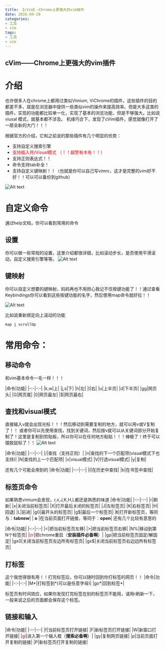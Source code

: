 ```yaml
---
title: 【cVim】—Chrome上更强大的vim插件
date: 2016-04-29
categories: 
- 工具
- vim 
tags: 
- 工具
- vim
---
```


cVim——Chrome上更强大的vim插件
---
# 介绍
也许很多人在chrome上都用过类似Vimium, ViChrome的插件，这些插件的目的都差不多，就是在浏览器中提供一些类似vim的操作来提高效率。但是大多这类的插件，实现的功能都比较单一化，实现了基本的浏览功能，但是不够强大。比如说 viusal 模式，就基本都不涉及。
机缘巧合下，发现了cVim插件，感觉就像打开了一扇全新的大门！！！

根据官方的介绍，它和之前说的那些插件有几个明显的优势：
- 支持自定义搜索引擎
- <font color=red>支持插入符/Visual模式 （！！超赞有木有！！）</font>
- 支持正则表达式！！
- 命令支持tab补全！
- 支持自定义键映射！！（也就是你可以自己写vimrc，这才是完整的vim好不好！！可以可以备份到github）


![Alt text](http://img.hksite.cn/2019-03-29-065329.png)



# 自定义命令
通过help文档，你可以看到常用的命令
## 设置
你可以做一些常规的设置，这里介绍都很详细，比如滚动步长，是否使用平滑滚动，自定义搜索引擎等等。
![Alt text](http://img.hksite.cn/2019-03-29-065332.png)

## 键映射
你可以自定义想要的键映射，妈妈再也不用担心我记不住按键功能了！！通过查看Keybindings你可以看到这些按键功能的名字，然后使用map命令就好拉！！

![Alt text](http://img.hksite.cn/2019-03-29-065337.png)

比如说重新绑定向上滚动的功能

```
map j scrollUp
```



# 常用命令：
## 移动命令
和vim基本命令一毛一样！！！

|命令|功能|
|-:-|-:-|
|k,w|上|
|j,s|下|
|h|左|
|l|右|
|u|上半页|
|d|下半页|
|gg|网页头|
|G|网页尾|
|0|网页最左|
|$|网页最右|

## 查找和visual模式
直接输入v就会出现光标！！！然后移动到需要复制的地方，就可以用v或V复制了！！
或者你可以先使用查找，找到关键词，然后按v就可以从关键词部分开始复制了！这里是复制到剪贴板，所以你可以在任何地方粘贴！！！棒极了！终于可以摆脱鼠标了！！
![Alt text](http://img.hksite.cn/2019-03-29-065449.png)

|命令|功能|
|-:-|-:-|
|/|查找（支持正则）|
|n|查找的下一个匹配项(visual模式下也支持)|
|N|查找的上一个匹配项|
|v|visual模式|
|V|行选visual模式|
|y|复制|

还有几个可能会用到的
|命令|功能|
|-:-|-:-|
|I|在历史中查找|
|b|在书签中查找|

## 标签页命令
如果熟悉vimium会发现，r,x,J,K,H,L都还是熟悉的味道
|命令|功能|
|-:-|-:-|
|r|刷新|
|x|关闭当前标签页|
|X|打开最后关闭的标签页|
|J|左标签页|
|K|右标签页|
|H|回退|
|L|前进|
|g0|最开头的标签页|
|g$|最后一个标签页|
|**t**|打开新标签页，等同与：**tabnew**|
| **o** |在当前页面打开链接，等同于：**open**|
还有几个比较有意思的

|命令|功能|
|-:-|-:-|
|<|把当前标签页左移|
|>|把当前标签页右移|
|N%|移动到第N个标签页|
|<font color=red>zr</font>|把chrome重启（**安装插件必备啊**）|
|gp|把当前标签页固定/解固定|
|gx0|关闭当前标签页左边所有标签页|
|gx$|关闭当前标签页右边边所有标签页|

## 打标签
这个我觉得很有用！！打完标签后，你可以随时回到你打标签的网页！！
|命令|功能|
|-:-|-:-|
|M\*|打标签到\*(可以是任意字母)|
|go\*|回到标签\*|

标签页有时间效应，如果你发现打完标签在别的标签页不能用，请用r刷新一下，一般来说之后的页面都会保存这个标签。


## 链接和输入

|命令|功能|
|-:-|-:-|
|f|当前标签页打开链接|
|F|新标签页打开链接|
|W|新窗口打开链接|
|<font color=red>gi</font>|进入第一个输入框（**搜索必备啊**）|
|gy|复制网页链接|
|p|当前页面打开复制的链接|
|P|新标签页打开复制的链接|

